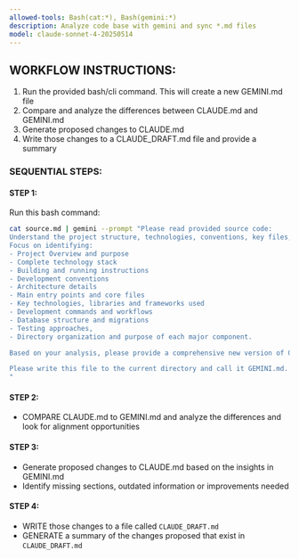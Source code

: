 ```yaml
---
allowed-tools: Bash(cat:*), Bash(gemini:*)
description: Analyze code base with gemini and sync *.md files
model: claude-sonnet-4-20250514
---
```


## WORKFLOW INSTRUCTIONS:
1. Run the provided bash/cli command. This will create a new GEMINI.md file
2. Compare and analyze the differences between CLAUDE.md and GEMINI.md 
3. Generate proposed changes to CLAUDE.md
4. Write those changes to a CLAUDE_DRAFT.md file and provide a summary

### SEQUENTIAL STEPS:

#### STEP 1:
Run this bash command:
```bash
cat source.md | gemini --prompt "Please read provided source code:
Understand the project structure, technologies, conventions, key files, and architecture. 
Focus on identifying: 
- Project Overview and purpose
- Complete technology stack
- Building and running instructions
- Development conventions
- Architecture details
- Main entry points and core files
- Key technologies, libraries and frameworks used
- Development commands and workflows
- Database structure and migrations
- Testing approaches, 
- Directory organization and purpose of each major component.

Based on your analysis, please provide a comprehensive new version of GEMINI.md inmarkdown format that is suitable for the Gemini Code Assistant context

Please write this file to the current directory and call it GEMINI.md. If the file exists, please overwrite it.
"
```

#### STEP 2:
- COMPARE CLAUDE.md to GEMINI.md and analyze the differences and look for alignment opportunities

#### STEP 3:
- Generate proposed changes to CLAUDE.md based on the insights in GEMINI.md
- Identify missing sections, outdated information or improvements needed

#### STEP 4:
- WRITE those changes to a file called `CLAUDE_DRAFT.md`
- GENERATE a summary of the changes proposed that exist in `CLAUDE_DRAFT.md`
